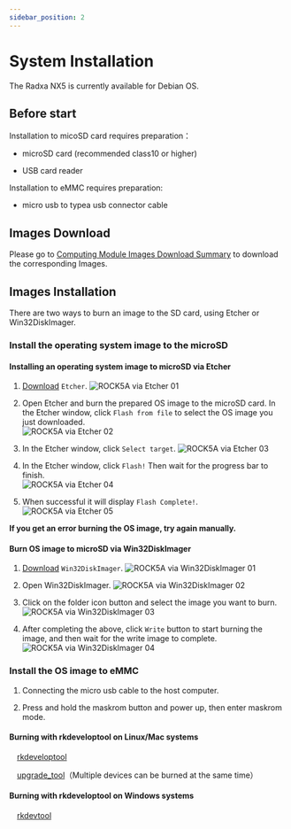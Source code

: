 ```yaml
---
sidebar_position: 2
---
```


# System Installation

The Radxa NX5 is currently available for Debian OS.

## Before start

<Tabs queryString="target">
 <TabItem value="io board" label="NX5 IO">

Installation to micoSD card requires preparation：

- microSD card (recommended class10 or higher)

- USB card reader

Installation to eMMC requires preparation:

- micro usb to typea usb connector cable

<!-- placeholder -->

 </TabItem>
</Tabs>

## Images Download

Please go to [Computing Module Images Download Summary](/compute-module/images.md) to download the corresponding Images.

## Images Installation

There are two ways to burn an image to the SD card, using Etcher or Win32DiskImager.

### Install the operating system image to the microSD

<Tabs queryString="target">
  <TabItem value="Via Etcher" label="Etcher">

#### Installing an operating system image to microSD via Etcher

1. [Download](https://etcher.balena.io/) `Etcher`.
   ![ROCK5A via Etcher 01](/img/rock5a/rock5a-etcher.webp)

2. Open Etcher and burn the prepared OS image to the microSD card. In the Etcher window, click `Flash from file` to select the OS image you just downloaded.  
   ![ROCK5A via Etcher 02](/img/rock5a/rock5a-etcher-1.webp)

3. In the Etcher window, click `Select target`.
   ![ROCK5A via Etcher 03](/img/rock5a/rock5a-etcher-2.webp)

4. In the Etcher window, click `Flash!` Then wait for the progress bar to finish.  
   ![ROCK5A via Etcher 04](/img/rock5a/rock5a-etcher-3.webp)

5. When successful it will display `Flash Complete!`.
   ![ROCK5A via Etcher 05](/img/rock5a/rock5a-etcher-4.webp)

**If you get an error burning the OS image, try again manually.**

</TabItem>

  <TabItem value="via Win32DiskImager" label="Win32DiskImager">

#### Burn OS image to microSD via Win32DiskImager

1. [Download](https://win32diskimager.org/) `Win32DiskImager`.
   ![ROCK5A via Win32DiskImager 01](/img/rock5a/rock5a-win32.webp)

2. Open Win32DiskImager.
   ![ROCK5A via Win32DiskImager 02](/img/rock5a/rock5a-win32-1.webp)

3. Click on the folder icon button and select the image you want to burn.
   ![ROCK5A via Win32DiskImager 03](/img/rock5a/rock5a-win32-2.webp)

4. After completing the above, click `Write` button to start burning the image, and then wait for the write image to complete.  
   ![ROCK5A via Win32DiskImager 04](/img/rock5a/rock5a-win32-3.webp)

</TabItem>
</Tabs>

### Install the OS image to eMMC

<Tabs queryString="target">
 <TabItem value="io board" label="NX5 IO">

1. Connecting the micro usb cable to the host computer.

2. Press and hold the maskrom button and power up, then enter maskrom mode.

<!-- placeholder -->

 </TabItem>
</Tabs>

<Tabs queryString="target">

<TabItem value="Linux/Mac" label="Linux">

#### Burning with rkdeveloptool on Linux/Mac systems

&emsp;[rkdeveloptool](/general-tutorial/rksdk/rkdeveloptool)

&emsp;[upgrade_tool](low-level-dev/upgrade-tool)（Multiple devices can be burned at the same time）

</TabItem>

<TabItem value="Windows" label="Windows">

#### Burning with rkdeveloptool on Windows systems

&emsp;[rkdevtool](/general-tutorial/rksdk/rkdevtool)

</TabItem>

</Tabs>
